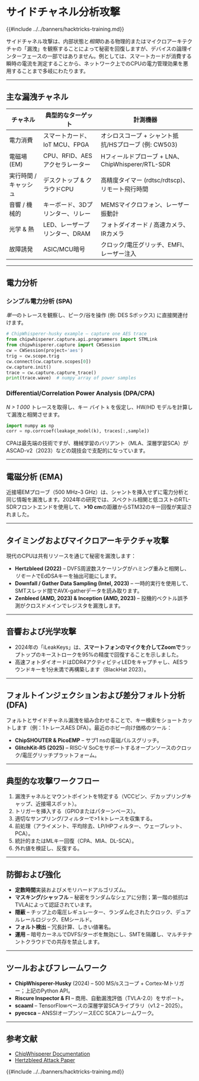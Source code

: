 # サイドチャネル分析攻撃

{{#include ../../banners/hacktricks-training.md}}

サイドチャネル攻撃は、内部状態と*相関*のある物理的またはマイクロアーキテクチャの「漏洩」を観察することによって秘密を回復しますが、デバイスの論理インターフェースの一部ではありません。例としては、スマートカードが消費する瞬時の電流を測定することから、ネットワーク上でのCPUの電力管理効果を悪用することまで多岐にわたります。

---

## 主な漏洩チャネル

| チャネル | 典型的なターゲット | 計測機器 |
|---------|---------------|-----------------|
| 電力消費 | スマートカード、IoT MCU、FPGA | オシロスコープ + シャント抵抗/HSプローブ (例: CW503) |
| 電磁場 (EM) | CPU、RFID、AESアクセラレーター | Hフィールドプローブ + LNA、ChipWhisperer/RTL-SDR |
| 実行時間 / キャッシュ | デスクトップ & クラウドCPU | 高精度タイマー (rdtsc/rdtscp)、リモート飛行時間 |
| 音響 / 機械的 | キーボード、3Dプリンター、リレー | MEMSマイクロフォン、レーザー振動計 |
| 光学 & 熱 | LED、レーザープリンター、DRAM | フォトダイオード / 高速カメラ、IRカメラ |
| 故障誘発 | ASIC/MCU暗号 | クロック/電圧グリッチ、EMFI、レーザー注入 |

---

## 電力分析

### シンプル電力分析 (SPA)
*単一*のトレースを観察し、ピーク/谷を操作 (例: DES Sボックス) に直接関連付けます。
```python
# ChipWhisperer-husky example – capture one AES trace
from chipwhisperer.capture.api.programmers import STMLink
from chipwhisperer.capture import CWSession
cw = CWSession(project='aes')
trig = cw.scope.trig
cw.connect(cw.capture.scopes[0])
cw.capture.init()
trace = cw.capture.capture_trace()
print(trace.wave)  # numpy array of power samples
```
### Differential/Correlation Power Analysis (DPA/CPA)
*N > 1 000* トレースを取得し、キー バイト `k` を仮定し、HW/HD モデルを計算して漏洩と相関させます。
```python
import numpy as np
corr = np.corrcoef(leakage_model(k), traces[:,sample])
```
CPAは最先端の技術ですが、機械学習のバリアント（MLA、深層学習SCA）がASCAD-v2（2023）などの競技会で支配的になっています。

---

## 電磁分析 (EMA)
近接場EMプローブ（500 MHz–3 GHz）は、シャントを挿入せずに電力分析と同じ情報を漏洩します。2024年の研究では、スペクトル相関と低コストのRTL-SDRフロントエンドを使用して、**>10 cm**の距離からSTM32のキー回復が実証されました。

---

## タイミングおよびマイクロアーキテクチャ攻撃
現代のCPUは共有リソースを通じて秘密を漏洩します：
* **Hertzbleed (2022)** – DVFS周波数スケーリングがハミング重みと相関し、*リモート*でEdDSAキーを抽出可能にします。
* **Downfall / Gather Data Sampling (Intel, 2023)** – 一時的実行を使用して、SMTスレッド間でAVX-gatherデータを読み取ります。
* **Zenbleed (AMD, 2023) & Inception (AMD, 2023)** – 投機的ベクトル誤予測がクロスドメインでレジスタを漏洩します。

---

## 音響および光学攻撃
* 2024年の「iLeakKeys」は、**スマートフォンのマイクを介してZoomで**ラップトップのキーストロークを95%の精度で回復することを示しました。
* 高速フォトダイオードはDDR4アクティビティLEDをキャプチャし、AESラウンドキーを1分未満で再構築します（BlackHat 2023）。

---

## フォルトインジェクションおよび差分フォルト分析 (DFA)
フォルトとサイドチャネル漏洩を組み合わせることで、キー検索をショートカットします（例：1トレースAES DFA）。最近のホビー向け価格のツール：
* **ChipSHOUTER & PicoEMP** – サブ1 nsの電磁パルスグリッチ。
* **GlitchKit-R5 (2025)** – RISC-V SoCをサポートするオープンソースのクロック/電圧グリッチプラットフォーム。

---

## 典型的な攻撃ワークフロー
1. 漏洩チャネルとマウントポイントを特定する（VCCピン、デカップリングキャップ、近接場スポット）。
2. トリガーを挿入する（GPIOまたはパターンベース）。
3. 適切なサンプリング/フィルターで>1 kトレースを収集する。
4. 前処理（アライメント、平均除去、LP/HPフィルター、ウェーブレット、PCA）。
5. 統計的またはMLキー回復（CPA、MIA、DL-SCA）。
6. 外れ値を検証し、反復する。

---

## 防御および強化
* **定数時間**実装およびメモリハードアルゴリズム。
* **マスキング/シャッフル** – 秘密をランダムなシェアに分割；第一階の抵抗はTVLAによって認証されています。
* **隠蔽** – チップ上の電圧レギュレーター、ランダム化されたクロック、デュアルレールロジック、EMシールド。
* **フォルト検出** – 冗長計算、しきい値署名。
* **運用** – 暗号カーネルでDVFS/ターボを無効にし、SMTを隔離し、マルチテナントクラウドでの共存を禁止します。

---

## ツールおよびフレームワーク
* **ChipWhisperer-Husky** (2024) – 500 MS/sスコープ + Cortex-Mトリガー；上記のPython API。
* **Riscure Inspector & FI** – 商用、自動漏洩評価（TVLA-2.0）をサポート。
* **scaaml** – TensorFlowベースの深層学習SCAライブラリ（v1.2 – 2025）。
* **pyecsca** – ANSSIオープンソースECC SCAフレームワーク。

---

## 参考文献

* [ChipWhisperer Documentation](https://chipwhisperer.readthedocs.io/en/latest/)
* [Hertzbleed Attack Paper](https://www.hertzbleed.com/)


{{#include ../../banners/hacktricks-training.md}}
